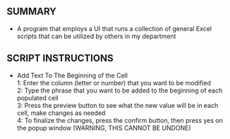 ## SUMMARY<br>
+ A program that employs a UI that runs a collection of general Excel scripts that can be utilized by others in my department

## SCRIPT INSTRUCTIONS<br>
+ Add Text To The Beginning of the Cell<br>
1: Enter the column (letter or number) that you want to be modified<br>
2: Type the phrase that you want to be added to the beginning of each populated cell<br>
3: Press the preview button to see what the new value will be in each cell, make changes as needed<br>
4: To finalize the changes, press the confirm button, then press yes on the popup window (WARNING, THIS CANNOT BE UNDONE)<br>
